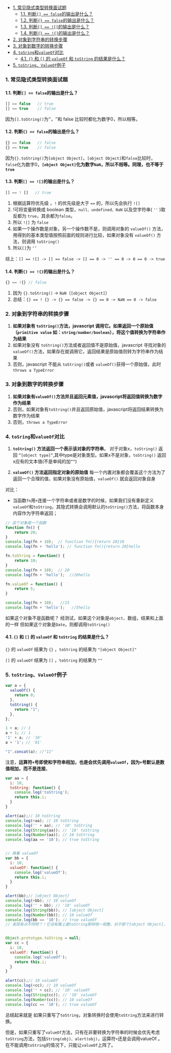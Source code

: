 - [1. 常见隐式类型转换面试题](#1-常见隐式类型转换面试题)
  - [1.1. 判断`[] == false`的输出是什么？](#11-判断--false的输出是什么)
  - [1.2. 判断`{} == false`的输出是什么？](#12-判断--false的输出是什么)
  - [1.3. 判断`[] == ![]`的输出是什么？](#13-判断--的输出是什么)
  - [1.4. 判断`{} == !{}`的输出是什么？](#14-判断--的输出是什么)
- [2. 对象到字符串的转换步骤](#2-对象到字符串的转换步骤)
- [3. 对象到数字的转换步骤](#3-对象到数字的转换步骤)
- [4. `toSring`和`valueOf`对比](#4-tosring和valueof对比)
  - [4.1. `{}` 和 `[]` 的 `valueOf` 和 `toString` 的结果是什么？](#41--和--的-valueof-和-tostring-的结果是什么)
- [5. `toString`、`ValueOf`例子](#5-tostringvalueof例子)


### 1. 常见隐式类型转换面试题

#### 1.1. 判断`[] == false`的输出是什么？
```js
[] == false   // true 
[] == true    // false
```
因为`[].toString()`为‘’，‘’和 false 比较时都化为数字0，所以相等。

#### 1.2. 判断`{} == false`的输出是什么？
```js
{} == false   // false 
{} == true    // false
```
因为`{}.toString()`为`[object Object]`，`[object Object]`和`false`比较时，`false`化为数字0，**`[object Object]`化为数字`NaN`，所以不相等。同理，也不等于`true`**


#### 1.3. 判断`[] == ![]`的输出是什么？
```js
[] == ! []   // true
```

1. 根据运算符优先级 ，`!` 的优先级是大于 `==` 的，所以先会执行 `![]`
2. !可将变量转换成 boolean 类型，`null、undefined、NaN` 以及空字符串( `''` )取反都为 `true`，其余都为`false`。
3. 所以 `![]` 为 `false`
4. 如果一个操作数是对象，另一个操作数不是，则调用对象的 `valueOf()` 方法，用得到的基本类型值按照前面的规则进行比较，如果对象没有 `valueOf()` 方法，则调用 `toString()`
5. 所以`[]`为 `‘’`

综上：`[] == ![] -> [] == false -> [] == 0 -> '' == 0 -> 0 == 0 -> true`

#### 1.4. 判断`{} == !{}`的输出是什么？
```js
{} == !{} // false 
```
1. 因为 `{}.toString()` -> `NaN`（`[object Object]`）
2. 总结：`{} == ! {} -> {} == false -> {} == 0 -> NaN == 0 -> false`


### 2. 对象到字符串的转换步骤

1. **如果对象有 `toString()`方法，javascript 调用它。如果返回一个原始值（`primitive value` 如：`string/number/boolean`），将这个值转换为字符串作为结果**
2. 如果对象没有 `toString()`方法或者返回值不是原始值，javascript 寻找对象的 `valueOf()`方法，如果存在就调用它，返回结果是原始值则转为字符串作为结果
3. 否则，javascript 不能从 `toString()`或者 `valueOf()`获得一个原始值，此时 `throws a TypeError`

### 3. 对象到数字的转换步骤

1. **如果对象有`valueOf()`方法并且返回元素值，javascript将返回值转换为数字作为结果**
2. 否则，如果对象有`toString()`并且返回原始值，javascript将返回结果转换为数字作为结果
3. 否则，`throws a TypeError`



### 4. `toSring`和`valueOf`对比
1. **`toString()` 方法返回一个表示该对象的字符串**。
对于对象x，`toString()` 返回 `“[object type]”`,其中type是对象类型。如果x不是对象，`toString()` 返回x应有的文本值(不是单纯的加`”“`)

2. **`valueOf()` 方法返回指定对象的原始值**
每一个内置对象都会覆盖这个方法为了返回一个合理的值，如果对象没有原始值，`valueOf()` 就会返回对象自身

对比：
- 当函数`fn`用`+`连接一个字符串或者是数字的时候，如果我们没有重新定义`valueOf`和`toString`，其隐式转换会调用默认的`toString()`方法，将函数本身内容作为字符串返回； 



```js
// 这个对象是一个函数
function fn() {
    return 20;
} 
console.log(fn + 10);  // function fn(){return 20}10
console.log(fn + 'hello'); // function fn(){return 20}hello

fn.toString = function() {
    return 10;
}
console.log(fn + 10);  // 20
console.log(fn + 'hello');  //10hello

fn.valueOf = function() {
    return 5;
}

console.log(fn + 10);   //15
console.log(fn + 'hello');   //5hello
```
如果这个对象不是函数呢？ 
经测试，如果这个对象是`object`、数组，结果和上面的一样 
但如果这个对象是`Date`，则都调用`toString()`

#### 4.1. `{}` 和 `[]` 的 `valueOf` 和 `toString` 的结果是什么？
`{}` 的 `valueOf` 结果为 `{}` ，`toString` 的结果为 `"[object Object]"`

`[]` 的 `valueOf` 结果为 `[]` ，`toString` 的结果为 `""`



### 5. `toString`、`ValueOf`例子


```js
var a = {
  valueOf() {
    return 0;
  },
  toString() {
    return "1";
  },
};

1 + a; // 1
a + 1; // 1
'1' + a; // '10'
a + '1'; // '01'

"1".concat(a); //"11"
```
注意，**运算符`+`号即使和字符串相加，也是会优先调用`valueOf`，因为`+`号默认是数值相加，而不是连接**。


```js
var aa = { 
  i: 10, 
  toString: function() { 
    console.log('toString'); 
    return this.i; 
  } 
} 

alert(aa);// 10 toString 
console.log(+aa); // 10 toString 
console.log('' + aa); // '10' toString 
console.log(String(aa)); // '10' toString 
console.log(Number(aa)); // 10 toString 
console.log(aa == '10'); // true toString 


// 再看 valueOf
var bb = { 
  i: 10, 
  valueOf: function() { 
    console.log('valueOf'); 
    return this.i; 
  } 
} 

alert(bb);// [object Object] 
console.log(+bb); // 10 valueOf 
console.log('' + bb); // '10' valueOf 
console.log(String(bb)); // [object Object] 
console.log(Number(bb)); // 10 valueOf 
console.log(bb == '10'); // true valueOf 
// 发现有点不同吧？！它没有像上面toString那样统一规整。对于那个[object Object]，我估计是从Object那里继承过来的，我们再去掉它看看。 


Object.prototype.toString = null; 
var cc = { 
  i: 10, 
  valueOf: function() { 
    console.log('valueOf'); 
    return this.i; 
  } 
} 

alert(cc);// 10 valueOf 
console.log(+cc); // 10 valueOf 
console.log('' + cc); // '10' valueOf 
console.log(String(cc)); // '10' valueOf 
console.log(Number(cc)); // 10 valueOf 
console.log(cc == '10'); // true valueOf
```

总结起来就是 如果只重写了`toString`，对象转换时会使用`toString`方法来进行转换。

但是，如果只重写了`valueOf`方法，只有在非要转换为字符串的时候会优先考虑`toString`方法，包括`String(obj)、alert(obj)`，运算符`+`还是会调用valueOf 。在不能调用`toString`的情况下，只能让`valueOf`上阵了。
